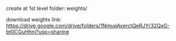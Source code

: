 create at 1st level folder:
weights/

download weights link:
https://drive.google.com/drive/folders/1NmueAverctQeRJYr32QxG-bt0CGuHhnj?usp=sharing
